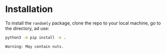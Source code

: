 # Installation

To install the `randomly` package, clone the repo to your local machine, go to the directory, ad use:

``` bash
python3 -m pip install -e .
```

```{tip}
Warning: May contain nuts.
```